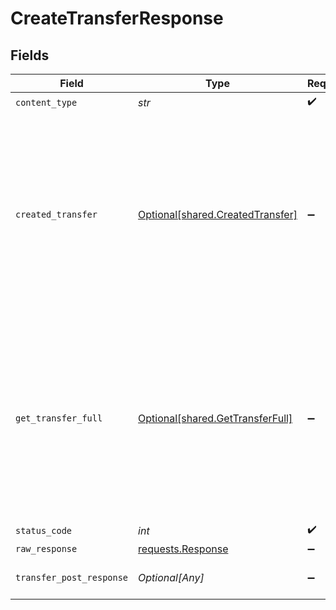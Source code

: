 # CreateTransferResponse


## Fields

| Field                                                                                                                                                               | Type                                                                                                                                                                | Required                                                                                                                                                            | Description                                                                                                                                                         |
| ------------------------------------------------------------------------------------------------------------------------------------------------------------------- | ------------------------------------------------------------------------------------------------------------------------------------------------------------------- | ------------------------------------------------------------------------------------------------------------------------------------------------------------------- | ------------------------------------------------------------------------------------------------------------------------------------------------------------------- |
| `content_type`                                                                                                                                                      | *str*                                                                                                                                                               | :heavy_check_mark:                                                                                                                                                  | N/A                                                                                                                                                                 |
| `created_transfer`                                                                                                                                                  | [Optional[shared.CreatedTransfer]](../../models/shared/createdtransfer.md)                                                                                          | :heavy_minus_sign:                                                                                                                                                  | A transfer was successfully created but an error occurred while generating the synchronous response. The asynchronous response object will be returned.             |
| `get_transfer_full`                                                                                                                                                 | [Optional[shared.GetTransferFull]](../../models/shared/gettransferfull.md)                                                                                          | :heavy_minus_sign:                                                                                                                                                  | A transfer was successfully created but a timeout occurred while waiting for a synchronous response. Rail-specific details may be missing from the response object. |
| `status_code`                                                                                                                                                       | *int*                                                                                                                                                               | :heavy_check_mark:                                                                                                                                                  | N/A                                                                                                                                                                 |
| `raw_response`                                                                                                                                                      | [requests.Response](https://requests.readthedocs.io/en/latest/api/#requests.Response)                                                                               | :heavy_minus_sign:                                                                                                                                                  | N/A                                                                                                                                                                 |
| `transfer_post_response`                                                                                                                                            | *Optional[Any]*                                                                                                                                                     | :heavy_minus_sign:                                                                                                                                                  | Successfully created a transfer                                                                                                                                     |
